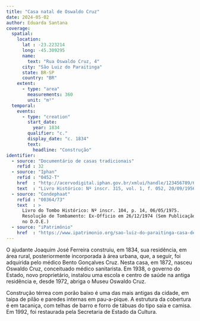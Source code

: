 ```yaml
---
title: "Casa natal de Oswaldo Cruz"
date: 2024-05-02
author: Eduarda Santana
coverage:
  spatial:
    location:
      lat : -23.223214
      long: -45.309295
      name: 
        text: "Rua Oswaldo Cruz, 4"
      city: "São Luiz do Paraitinga"
      state: BR-SP
      country: "BR"
    extent:
      - type: "area"
        measurements: 360
        unit: "m²"
  temporal:
    events:
      - type: "creation"
        start_date:
          year: 1834
        qualifier: "c."
        display_date: "c. 1834"
        text:
          headline: "Construção"
identifier:
  - source: "Documentário de casas tradicionais"
    refid : 32
  - source: "Iphan"
    refid : "0452-T"
    href  : "http://acervodigital.iphan.gov.br/xmlui/handle/123456789/6099?discover?rpp=10&etal=0&query=Casa+de+Oswaldo+Cruz"
    text  : "Livro Histórico: Nº inscr. 315, vol. 1, f. 052, 20/09/1956"
  - source: "Condephaat"
    refid : "00364/73"
    text  : >
      Livro do Tombo Histórico: Nº inscr. 104, p. 14, 06/05/1975.
      Resolução de Tombamento: Ex-Officio em 26/12/1974 (Sem Publicação
      no D.O.E.)
  - source: "iPatrimônio"
    href  : "https://www.ipatrimonio.org/sao-luiz-do-paraitinga-casa-de-oswaldo-cruz/"
---
```


O ajudante Joaquim José Ferreira construiu, em 1834, sua residência, em área rural, posteriormente incorporada à área urbana, que, a seguir, foi adquirida pelo médico Bento Gonçalves Cruz. Nesta casa, em 1872, nasceu Oswaldo Cruz, conceituado médico sanitarista. Em 1938, o governo do Estado, novo proprietário, instalou uma escola e centro de saúde na antiga residência e, desde 1972, abriga o Museu Oswaldo Cruz. 

Construção térrea com porão baixo é uma das mais antigas da cidade, em taipa de pilão e paredes internas em pau-a-pique. A estrutura da cobertura é em tacaniça, com telhas de barro e forro de tábuas do tipo saia e camisa. Em 1992, foi restaurada pela Secretaria de Estado da Cultura.
